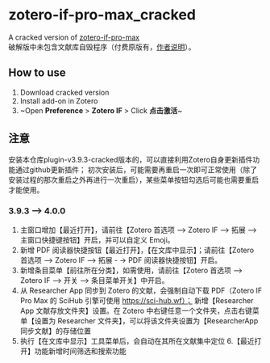 # zotero-if-pro-max_cracked

A cracked version of [zotero-if-pro-max](https://qnscholar.gitee.io/zotero-if-pro-max/)    
破解版中未包含文献库自毁程序（付费原版有，[作者说明](https://github.com/zibrr/zotero-if-pro-max_cracked/issues/2)）。


## How to use
1. Download cracked version
2. Install add-on in Zotero
3. ~Open **Preference** > **Zotero IF** > Click **点击激活**~

## 注意
安装本仓库plugin-v3.9.3-cracked版本的，可以直接利用Zotero自身更新插件功能通过github更新插件；
初次安装后，可能需要再重启一次即可正常使用（除了安装过程的那次重启之外再进行一次重启），某些菜单按钮勾选后可能也需要重启才能使用。

### 3.9.3 --> 4.0.0
1. 主窗口增加【最近打开】，请前往【Zotero ⾸选项 --> Zotero IF --> 拓展 -->主窗⼝快捷键按钮】开启，并可以⾃定义 Emoji。
2. 新增 PDF 阅读器快捷按钮【最近打开】，【在⽂库中显示】；请前往【Zotero ⾸选项 --> Zotero  IF --> 拓展 - -> PDF 阅读器快捷按钮】开启。
3. 新增条⽬菜单【前往所在分类】，如需使⽤，请前往【Zotero ⾸选项 --> Zotero IF --> 开关 --> 条⽬菜单开关】中开启。
4. 从 Researcher App 同步到 Zotero 的⽂献，会强制⾃动下载 PDF（Zotero IF Pro Max 的 SciHub 引擎可使⽤ https://sci-hub.wf）；
    新增【Researcher App ⽂献存放⽂件夹】设置。在 Zotero 中右键任意⼀个⽂件夹，点击右键菜单【设置为 Researcher ⽂件夹】，可以将该⽂件夹设置为【ResearcherApp 同步⽂献】的存储位置
5. 执⾏【在⽂库中显示】⼯具菜单后，会⾃动在其所在⽂献集中定位
6.【最近打开】功能新增时间筛选和搜索功能

